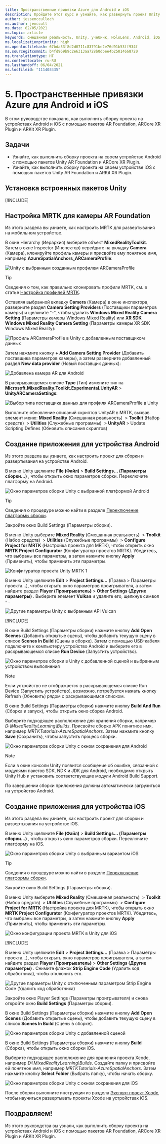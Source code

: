 ```yaml
---
title: Пространственные привязки Azure для Android и iOS
description: Пройдите этот курс и узнайте, как развернуть проект Unity с использованием Mixed Reality Toolkit (MRTK) и Пространственных привязок Azure для Android и iOS.
author: jessemcculloch
ms.author: jemccull
ms.date: 02/05/2021
ms.topic: article
keywords: смешанная реальность, Unity, учебник, HoloLens, Android, iOS, MRTK, Mixed Reality Toolkit, UWP, Пространственные привязки Azure, ARCore, ARKit
ms.localizationpriority: high
ms.openlocfilehash: 67bda33f8d2d0711c83791be2e76d91b53ff934f
ms.sourcegitcommit: b4fd969b9c2e6313aa728b0dbee4b25014668720
ms.translationtype: HT
ms.contentlocale: ru-RU
ms.lasthandoff: 06/04/2021
ms.locfileid: "111403435"
---
```

# <a name="5-azure-spatial-anchors-for-android-and-ios"></a>5. Пространственные привязки Azure для Android и iOS

В этом руководстве показано, как выполнить сборку проекта на устройствах Android и iOS с помощью пакетов AR Foundation, ARCore XR Plugin и ARKit XR Plugin.

## <a name="objectives"></a>Задачи

* Узнайте, как выполнить сборку проекта на своем устройстве Android с помощью пакетов Unity AR Foundation и ARCore XR Plugin.
* Узнайте, как выполнить сборку проекта на своем устройстве iOS с помощью пакетов Unity AR Foundation и ARKit XR Plugin.

## <a name="installing-inbuilt-unity-packages"></a>Установка встроенных пакетов Unity

[!INCLUDE[](includes/installing-inbuilt-unity-packages-for-asa-android-and-ios.md)]

## <a name="configure-mrtk-for-ar-foundation-camera"></a>Настройка MRTK для камеры AR Foundation

Из этого раздела вы узнаете, как настроить MRTK для развертывания на мобильном устройстве.

В окне Hierarchy (Иерархия) выберите объект **MixedRealityToolkit**. Затем в окне Inspector (Инспектор) перейдите на вкладку **Camera** (Камера), клонируйте профиль камеры и присвойте ему понятное имя, например **AzureSpatialAnchors_ARCameraProfile**:

![Unity с выбранным созданным профилем ARCameraProfile](images/mr-learning-asa/asa-05-section2-step1-1.png)

> [!TIP]
> Сведения о том, как правильно клонировать профили MRTK, см. в статье [Настройка профилей MRTK](mr-learning-base-03.md).

Оставляя выбранной вкладку **Camera** (Камера) в окне инспектора, разверните раздел **Camera Setting Providers** (Поставщики параметров камеры) и щелкните "-", чтобы удалить **Windows Mixed Reality Camera Setting** (Параметры камеры Windows Mixed Reality) или **XR SDK Windows Mixed Reality Camera Setting** (Параметры камеры XR SDK Windows Mixed Reality):

![Профиль ARCameraProfile в Unity с добавленным поставщиком данных ](images/mr-learning-asa/asa-05-section2-step1-2.png)

Затем нажмите кнопку **+ Add Camera Setting Provider** (Добавить поставщика параметров камеры), а затем разверните добавленный раздел **New data provider** (Новый поставщик данных):

![Добавлена камера AR для Android](images/mr-learning-asa/asa-05-section2-step1-3.png)

В раскрывающемся списке **Type** (Тип) измените тип на **Microsoft.MixedReality.Toolkit.Experimental.UnityAR** > **UnityARCameraSettings**:

![Выбор типа поставщика данных для профиля ARCameraProfile в Unity](images/mr-learning-asa/asa-05-section2-step1-4.png)

Выполните обновление описаний скриптов UnityAR в MRTK, вызвав элемент меню: **Mixed Reality** (Смешанная реальность)  >  **Toolkit** (Набор средств)  >  **Utilities** (Служебные программы)  >  **UnityAR** > Update Scripting Defines (Обновить описания скриптов)

## <a name="building-your-application-to-your-android-device"></a>Создание приложения для устройства Android

Из этого раздела вы узнаете, как настроить проект для сборки и развертывания на устройстве Android.

В меню Unity щелкните **File (Файл)**  > **Build Settings... (Параметры сборки...)** , чтобы открыть окно параметров сборки. Переключите платформу на Android.

![Окно параметров сборки Unity с выбранной платформой Android](images/mr-learning-asa/asa-05-section3-step1-1.png)

> [!TIP]
> Сведения о процедуре можно найти в разделе [Переключение платформы сборки](mr-learning-base-02.md#switching-the-build-platform).

Закройте окно Build Settings (Параметры сборки).

В меню Unity выберите **Mixed Reality** (Смешанная реальность)  >  **Toolkit** (Набор средств)  >  **Utilities** (Служебные программы)  >  **Configure Project for MRTK** (Настройка проекта для MRTK), чтобы открыть окно **MRTK Project Configurator** (Конфигуратор проектов MRTK). Убедитесь, что выбраны все параметры, а затем нажмите кнопку **Apply** (Применить), чтобы применить эти параметры.

![Конфигуратор проекта Unity MRTK 1](images/mr-learning-asa/asa-05-section3-step1-2.png)

В меню Unity щелкните **Edit** > **Project Settings...** (Правка > Параметры проекта...), чтобы открыть окно параметров проигрывателя, а затем найдите раздел **Player (Проигрыватель)**  >  **Other Settings (Другие параметры)** . Выберите элемент **Vulkan** и удалите его, щелкнув символ **-** .

![Другие параметры Unity с выбранным API Vulcan](images/mr-learning-asa/asa-05-section3-step1-3.png)

[!INCLUDE[](includes/project-setting-for-asa-android.md)]

В окне Build Settings (Параметры сборки) нажмите кнопку **Add Open Scenes** (Добавить открытые сцены), чтобы добавить текущую сцену в список **Scenes In Build** (Сцены в сборке). Затем с помощью USB-кабеля подключите к компьютеру устройство Android и выберите его в раскрывающемся списке **Run Device** (Запустить устройство).

![Окно параметров сборки в Unity с добавленной сценой и выбранным устройством выполнения](images/mr-learning-asa/asa-05-section3-step1-4.png)

>[!NOTE]
> Если устройство не отображается в раскрывающемся списке Run Device (Запустить устройство), возможно, потребуется нажать кнопку Refresh (Обновить) рядом с раскрывающимся списком.

В окне Build Settings (Параметры сборки) нажмите кнопку **Build And Run** (Сборка и запуск), чтобы открыть окно сборка Android.

Выберите подходящее расположение для хранения сборки, например _D:\MixedRealityLearning\Builds_. Присвойте сборке APK понятное имя, например _MRTKTutorials-AzureSpatialAnchors_. Затем нажмите кнопку **Save** (Сохранить), чтобы запустить процесс сборки.

![Окно параметров сборки Unity с окном сохранения для Android](images/mr-learning-asa/asa-05-section3-step1-5.png)

> [!NOTE]
> Если в окне консоли Unity появится сообщение об ошибке, связанной с модулями пакетов SDK, NDK и JDK для Android, необходимо открыть Unity Hub и установить соответствующие модули Android Build Support.

По завершении сборки приложения должны автоматически загрузиться на устройство Android.

## <a name="building-your-application-to-your-ios-device"></a>Создание приложения для устройства iOS

Из этого раздела вы узнаете, как настроить проект для сборки и развертывания на устройстве iOS.

В меню Unity щелкните **File (Файл)**  > **Build Settings... (Параметры сборки...)** , чтобы открыть окно параметров сборки. Переключите платформу на iOS.

![Окно параметров сборки Unity с выбранным вариантом iOS](images/mr-learning-asa/asa-05-section4-step1-1.png)

> [!TIP]
> Сведения о процедуре можно найти в разделе [Переключение платформы сборки](mr-learning-base-02.md#switching-the-build-platform).

Закройте окно Build Settings (Параметры сборки).

В меню Unity выберите **Mixed Reality** (Смешанная реальность)  >  **Toolkit** (Набор средств)  >  **Utilities** (Служебные программы)  >  **Configure Project for MRTK** (Настройка проекта для MRTK), чтобы открыть окно **MRTK Project Configurator** (Конфигуратор проектов MRTK). Убедитесь, что выбраны все параметры, а затем нажмите кнопку **Apply** (Применить), чтобы применить эти параметры.

![Окно конфигурации проекта MRTK в Unity для iOS](images/mr-learning-asa/asa-05-section4-step1-2.png)

[!INCLUDE[](includes/project-setting-for-asa-ios.md)]

В меню Unity щелкните **Edit** > **Project Settings...** (Правка > Параметры проекта...), чтобы открыть окно параметров проигрывателя, а затем найдите раздел **Player (Проигрыватель)**  >  **Other Settings (Другие параметры)** . Снимите флажок **Strip Engine Code** (Удалить код обработчика), чтобы отключить его.

![Другие параметры Unity с отключенным параметром Strip Engine Code (Удалить код обработчика)](images/mr-learning-asa/asa-05-section4-step1-3.png)

Закройте окно Player Settings (Параметры проигрывателя) и снова откройте окно **Build Settings** (Параметры сборки).

В окне Build Settings (Параметры сборки) нажмите кнопку **Add Open Scenes** (Добавить открытые сцены), чтобы добавить текущую сцену в список **Scenes In Build** (Сцены в сборке).

![Окно параметров сборки Unity с добавленной сценой](images/mr-learning-asa/asa-05-section4-step1-4.png)

В окне Build Settings (Параметры сборки) нажмите кнопку **Build** (Сборка), чтобы открыть окно сборки iOS.

Выберите подходящее расположение для хранения проекта Xcode, например _D:\MixedRealityLearning\Builds_. Создайте папку и присвойте ей понятное имя, например _MRTKTutorials-AzureSpatialAnchors_. Затем нажмите кнопку **Select Folder** (Выбрать папку), чтобы начать сборку.

![Окно параметров сборки Unity с окном сохранения для iOS](images/mr-learning-asa/asa-05-section4-step1-5.png)

После сборки выполните инструкции из раздела [Экспорт проект Xcode](/azure/spatial-anchors/quickstarts/get-started-unity-ios#export-the-xcode-project), чтобы научиться развертывать проекты Xcode на устройствах iOS.

## <a name="congratulations"></a>Поздравляем!

Из этого руководства вы узнали, как выполнить сборку проекта на устройствах Android и iOS с помощью пакетов AR Foundation, ARCore XR Plugin и ARKit XR Plugin.
